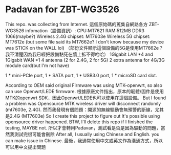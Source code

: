 # Padavan for ZBT-WG3526
This repo. was collecting from Internet.
這個原始碼的蒐集自網路各方
ZBT-WG3526 infomation（設備資訊）:
CPU:MT7621
RAM:512MB DDR3 1066(maybe?)
Wireless 2.4G chipset: MT7603e
Wireless 5G   chipset: MT7612e
(but some file said its MT7662e? I don't know because my device was STICK on the WALL lol)
（部份文件顯示這個設備的5G是使用MT7662e？我不清楚因為我已經把設備黏死在牆上拆不得哈哈）
1Gigabit LAN *4 and 1Gigabit WAN *1
4 antenna (2 for 2.4G, 2 for 5G)
2 extra antenna for 4G/3G module card(but I'm not have)

1 * mini-PCIe port,
1 * SATA port,
1 * USB3.0 port,
1 * microSD card slot.

According to OEM said original Firmware was using MTK-openwrt, so also can use Openwrt/LEDE firmware.
根據原廠文件指出，原本的韌體/固件是使用MTK的openwrt SDK，因此Openwrt/LEDE也可以使用在這個設備。
But I found a problem was Opensource MTK wireless driver will disconnect randomly (mt7603e, 2.4G).
然而我發現有個問題：開源的無線驅動會無預警的斷線，尤其是2.4G (MT7603e)
So I create this project to figure out It's possible using opensource driver happened.
BTW, I'll delete this repo if I finished the testing, MAYBE not.
所以才會轉用Padavan，測試看是否是因為驅動的問題，當然我測試完很可能會刪除
After all, I usually using Chinese and English. you can make issue in Chinese.
最後，我通常使用中文或英文作為溝通方式，所以可以用中文提出問題
